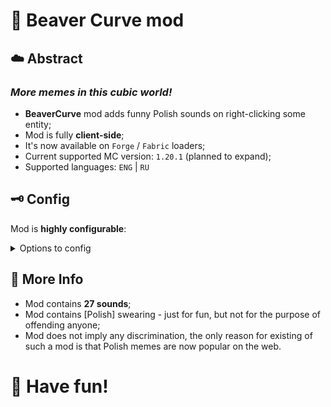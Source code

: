 # 🦫 Beaver Curve mod

## ☁️ Abstract
### _More memes in this cubic world!_

- **BeaverCurve** mod adds funny Polish sounds on right-clicking some entity;
- Mod is fully **client-side**;
- It's now available on `Forge` / `Fabric` loaders;
- Current supported MC version: `1.20.1` (planned to expand);
- Supported languages: `ENG` | `RU`

## 🗝 Config

Mod is **highly configurable**:

<details>
<summary>Options to config</summary>

- `Cooldown`: defines delay for right-clicking entity (milliseconds)
- `Entity Class`: defines which type of entity should trigger the sound or message (animal / mob / living entity / entity);
- `Sound Enabled`: enables sounds on right-clicking;
- `Message Enable`: enables messages on right-clicking;
- `Message Type`: works with messages enabled, defines where message should display (`true` - above hotbar, `false` - in chat)

</details>

## 👀 More Info

- Mod contains **27 sounds**;
- Mod contains [Polish] swearing - just for fun, but not for the purpose of offending anyone;
- Mod does not imply any discrimination, the only reason for existing of such a mod is that Polish memes are now popular on the web.

# 🦾 Have fun!
